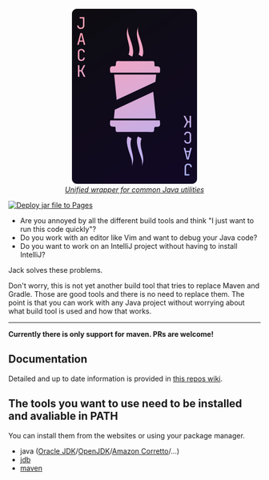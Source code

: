 <a href="https://github.com/Frank-Mayer/jack/wiki/Installation" title="Jack">
<p align="center">
  <img
    width="250px"
    height="350px"
    alt="Jack"
    src="https://raw.githubusercontent.com/Frank-Mayer/jack/main/Jack.svg">
  <br/>
  <i>Unified wrapper for common Java utilities</i>
</p>
</a>

[![Deploy jar file to Pages](https://github.com/Frank-Mayer/jack/actions/workflows/deploy.yml/badge.svg)](https://github.com/Frank-Mayer/jack/actions/workflows/deploy.yml)

- Are you annoyed by all the different build tools and think "I just want to run this code quickly"?
- Do you work with an editor like Vim and want to debug your Java code?
- Do you want to work on an IntelliJ project without having to install IntelliJ?

Jack solves these problems.

Don't worry, this is not yet another build tool that tries to replace Maven and Gradle. Those are good tools and there is no need to replace them. The point is that you can work with any Java project without worrying about what build tool is used and how that works.

---

**Currently there is only support for maven. PRs are welcome!**

## Documentation

Detailed and up to date information is provided in [this repos wiki](https://github.com/Frank-Mayer/jack/wiki).

## The tools you want to use need to be installed and avaliable in PATH

You can install them from the websites or using your package manager.

- java ([Oracle JDK](https://www.oracle.com/de/java/technologies/downloads/)/[OpenJDK](https://openjdk.org/)/[Amazon Corretto](https://aws.amazon.com/de/corretto/?filtered-posts.sort-by=item.additionalFields.createdDate&filtered-posts.sort-order=desc)/…)
- [jdb](https://docs.oracle.com/en/java/javase/11/tools/jdb.html)
- [maven](https://maven.apache.org/)
